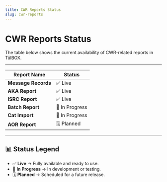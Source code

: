 ```yaml
---
title: CWR Reports Status
slug: cwr-reports
---
```


# CWR Reports Status

The table below shows the current availability of CWR-related reports in TūlBOX.

---

| Report Name | Status |
|-------------|--------|
| **Message Records** | ✅ Live |
| **AKA Report** | ✅ Live |
| **ISRC Report** | ✅ Live |
| **Batch Report** | 🔄 In Progress |
| **Cat Import** | 🔄 In Progress |
| **AOR Report** | 🗓️ Planned |

---

## 📊 Status Legend

- ✅ **Live** → Fully available and ready to use.  
- 🔄 **In Progress** → In development or testing.  
- 🗓️ **Planned** → Scheduled for a future release.
